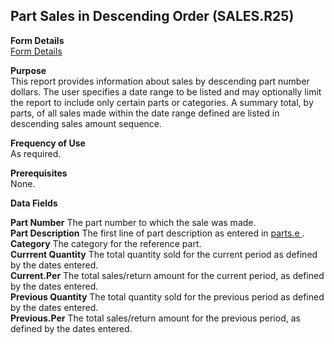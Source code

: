 ##  Part Sales in Descending Order (SALES.R25)

<PageHeader />

**Form Details**  
[ Form Details ](SALES-R25-1/README.md)   

**Purpose**  
This report provides information about sales by descending part number
dollars. The user specifies a date range to be listed and may optionally limit
the report to include only certain parts or categories. A summary total, by
parts, of all sales made within the date range defined are listed in
descending sales amount sequence.

**Frequency of Use**  
As required.

**Prerequisites**  
None.

**Data Fields**

**Part Number** The part number to which the sale was made.  
**Part Description** The first line of part description as entered in [ parts.e ](../../../duplicates/parts-e/README.md) .   
**Category** The category for the reference part.  
**Currrent Quantity** The total quantity sold for the current period as
defined by the dates entered.  
**Current.Per** The total sales/return amount for the current period, as
defined by the dates entered.  
**Previous Quantity** The total quantity sold for the previous period as
defined by the dates entered.  
**Previous.Per** The total sales/return amount for the previous period, as
defined by the dates entered.  
  
<badge text= "Version 8.10.57" vertical="middle" />

<PageFooter />